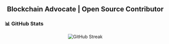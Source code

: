 <h2 align="center">Blockchain Advocate | Open Source Contributor</h2>


### 📊 GitHub Stats  
<p align="center">
  <img src="https://github-readme-streak-stats.herokuapp.com/?user=Vida-TG&theme=dark&hide_border=true" alt="GitHub Streak">
</p>

